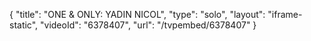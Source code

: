 {
    "title": "ONE & ONLY: YADIN NICOL",
    "type": "solo",
    "layout": "iframe-static",
    "videoId": "6378407",
    "url": "\/tvpembed\/6378407"
}